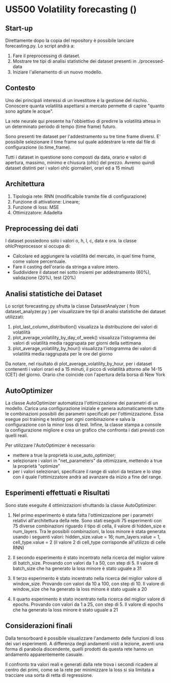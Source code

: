 # US500 Volatility forecasting ()

## Start-up

Direttamente dopo la copia del repository è possibile lanciare forecasting.py.
Lo script andrà a:

1. Fare il preprocessing di dataset.
2. Mostrare tre tipi di analisi statistiche dei dataset presenti in ./processed-data
3. Iniziare l'allenamento di un nuovo modello.

## Contesto

Uno dei principali interessi di un investitore è la gestione del rischio.
Conoscere quanta volatilità aspettarsi a mercato permette di capire "quanto sono agitate le acque".

La rete neurale qui presente ha l'obbiettivo di predirre la volatilità attesa in un determinato periodo di tempo (time frame) futuro.

Sono presenti tre dataset per l'addestramento su tre time frame diversi.
E' possibile selezionare il time frame sul quale addestrare la rete dal file di configurazione (io.time_frame).

Tutti i dataset in questione sono composti da data, orario e valori di apertura, massimo, minimo e chiusura (ohlc) del prezzo.
Avremo quindi dataset distinti per i valori ohlc giornalieri, orari ed a 15 minuti

## Architettura

1. Tipologia rete: RNN (modificalbile tramite file di configurazione)
2. Funzione di attivatione: Lineare;
3. Funzione di loss: MSE
4. Ottimizzatore: Adadelta

## Preprocessing dei dati

I dataset possiedono solo i valori o, h, l, c, data e ora.
la classe ohlcPreprocessor si occupa di:

- Calcolare ed aggiungere la volatilità del mercato, in quel time frame, come valore percentuale.
- Fare il casting dell'orario da stringa a valore intero.
- Suddividere il dataset nei sotto insiemi per addestramento (60%), validazione (20%), test (20%)

## Analisi statistiche dei Dataset

Lo script forecasting.py sfrutta la classe DatasetAnalyzer ( from dataset_analyzer.py ) per visualizzare tre tipi di analisi statistiche dei dataset utilizzati:

1. plot_last_column_distribution() visualizza la distribuzione dei valori di volatilità
2. plot_average_volatility_by_day_of_week() visualizza l'istogramma dei valori di volatilità media raggrupata per giorni della settimana
3. plot_average_volatility_by_hour() visualizza l'istogramma dei valori di volatilità media raggrupata per le ore del giorno

Da notare, nel risultato di plot_average_volatility_by_hour, per i dataset contenenti i valori orari ed a 15 minuti, il picco di volatilità
attorno alle 14-15 (CET) del giorno. Orario che coincide con l'apertura della borsa di New York

## AutoOptimizer

La classe AutoOptimizer automatizza l'ottimizzazione dei parametri di un modello.
Carica una configurazione iniziale e genera automaticamente tutte le combinazioni possibili dei parametri specificati per l'ottimizzazione.
Essa esegue poi training e testing per ogni combinazione e salva la configurazione con la minor loss di test.
Infine, la classe stampa a console la configurazione migliore e crea un grafico che confronta i dati previsti con quelli reali.

Per utilizzare l'AutoOptimizer è necessario:

- mettere a true la proprietà io.use_auto_optimizer;
- selezionare i valori in "net_parameters" da ottimizzare, mettendo a true la proprietà "optimize"
- per i valori selezionari, specificare il range di valori da testare e lo step con il quale l'ottimizzatore andrà ad avanzare da inizio a fine del range.

## Esperimenti effettuati e Risultati

Sono state eseguite 4 ottimizzazioni sfruttando la classe AutoOptimizer:

1. Nel primo esperimento è stata fatta l'ottimizzazione per i parametri relativi all'architettura della rete.
   Sono stati eseguiti 75 esperimenti con 75 diverse combinazioni riguardo il tipo di cella, il valore di hidden_size e num_layers.
   Tra le possibili combinazioni, la loss minore è stata generata usando i seguenti valori: hidden_size.value = 16; num_layers.value = 1, cell_type.value = 2
   (il valore 2 di cell_type corrisponde all'utilizzo di celle RNN)

2. Il secondo esperimento è stato incentrato nella ricerca del miglior valore di batch_size. Provando con valori da 1 a 50, con step di 5.
   Il valore di batch_size che ha generato la loss minore è stato uguale a 31

3. Il terzo esperimento è stato incentrato nella ricerca del miglior valore di window_size. Provando con valori da 10 a 100, con step di 10.
   Il valore di window_size che ha generato la loss minore è stato uguale a 20

4. Il quarto esperimento è stato incentrato nella ricerca del miglior valore di epochs. Provando con valori da 1 a 25, con step di 5.
   Il valore di epochs che ha generato la loss minore è stato uguale a 21

## Considerazioni finali

Dalla tensorboard è possibile visualizzare l'andamento delle funzioni di loss dei vari esperimenti.
A differenza degli andamenti visti a lezione, aventi una forma di parabola discendente,
quelli prodotti da questa rete hanno un andamento apparentemente casuale.

Il confronto tra valori reali e generati dalla rete trova i secondi ricadere al centro dei primi, come se la rete per minimizzare la loss si sia limitata a tracciare
usa sorta di retta di regressione.
